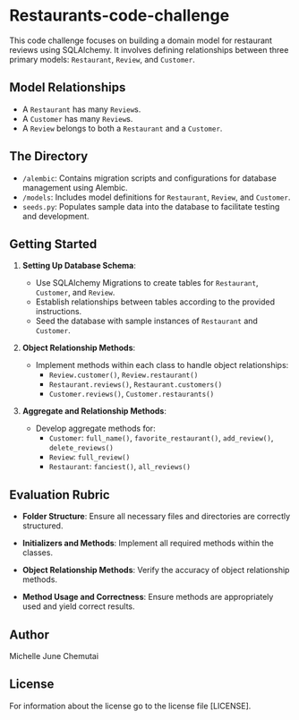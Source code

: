 # Restaurants-code-challenge

This code challenge focuses on building a domain model for restaurant reviews using SQLAlchemy. It involves defining relationships between three primary models: `Restaurant`, `Review`, and `Customer`.

## Model Relationships

- A `Restaurant` has many `Review`s.
- A `Customer` has many `Review`s.
- A `Review` belongs to both a `Restaurant` and a `Customer`.

## The Directory

- `/alembic`: Contains migration scripts and configurations for database management using Alembic.
- `/models`: Includes model definitions for `Restaurant`, `Review`, and `Customer`.
- `seeds.py`: Populates sample data into the database to facilitate testing and development.

## Getting Started

1. **Setting Up Database Schema**:
   - Use SQLAlchemy Migrations to create tables for `Restaurant`, `Customer`, and `Review`.
   - Establish relationships between tables according to the provided instructions.
   - Seed the database with sample instances of `Restaurant` and `Customer`.

2. **Object Relationship Methods**:
   - Implement methods within each class to handle object relationships:
     - `Review.customer()`, `Review.restaurant()`
     - `Restaurant.reviews()`, `Restaurant.customers()`
     - `Customer.reviews()`, `Customer.restaurants()`

3. **Aggregate and Relationship Methods**:
   - Develop aggregate methods for:
     - `Customer`: `full_name()`, `favorite_restaurant()`, `add_review()`, `delete_reviews()`
     - `Review`: `full_review()`
     - `Restaurant`: `fanciest()`, `all_reviews()`

## Evaluation Rubric

- **Folder Structure**: Ensure all necessary files and directories are correctly structured.
- **Initializers and Methods**: Implement all required methods within the classes.


- **Object Relationship Methods**: Verify the accuracy of object relationship methods.
- **Method Usage and Correctness**: Ensure methods are appropriately used and yield correct results.

## Author
Michelle June Chemutai

## License
For information about the license go to the license file [LICENSE].